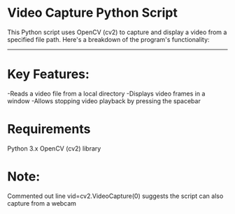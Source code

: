 # Video Capture Python Script

This Python script uses OpenCV (cv2) to capture and display a video from a specified file path. Here's a breakdown of the program's functionality:

---

# Key Features:

-Reads a video file from a local directory
-Displays video frames in a window
-Allows stopping video playback by pressing the spacebar

# Requirements

Python 3.x
OpenCV (cv2) library

# Note:
Commented out line vid=cv2.VideoCapture(0) suggests the script can also capture from a webcam
